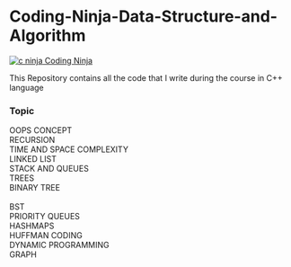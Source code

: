 # Coding-Ninja-Data-Structure-and-Algorithm
[
![c ninja](https://user-images.githubusercontent.com/66161514/146222426-8c593ad5-8411-4942-bc4f-efb3555e4d26.png)
](url)[Coding Ninja](https://www.codingninjas.com/)

This Repository contains all the code that I write during the course in C++ language 

### Topic 
OOPS CONCEPT<br />
RECURSION<br />
TIME AND SPACE COMPLEXITY<br />
LINKED LIST<br />
STACK AND QUEUES<br />
TREES<br />
BINARY TREE<br /><br />
BST<br />
PRIORITY QUEUES<br />
HASHMAPS<br />
HUFFMAN CODING<br />
DYNAMIC PROGRAMMING<br />
GRAPH
